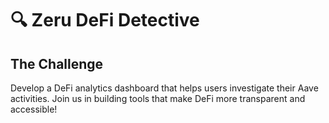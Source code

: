 # 🔍 Zeru DeFi Detective

## The Challenge
Develop a DeFi analytics dashboard that helps users investigate their Aave activities. Join us in building tools that make DeFi more transparent and accessible!
